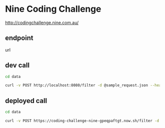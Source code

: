 # Nine Coding Challenge

http://codingchallenge.nine.com.au/


## endpoint

url

## dev call

```bash
cd data

curl -v POST http://localhost:8080/filter -d @sample_request.json --header "Content-Type: application/json"

```

## deployed call

```bash
cd data

curl -v POST https://coding-challenge-nine-gpeqpaftgt.now.sh/filter -d @sample_request.json --header "Content-Type: application/json"

```
